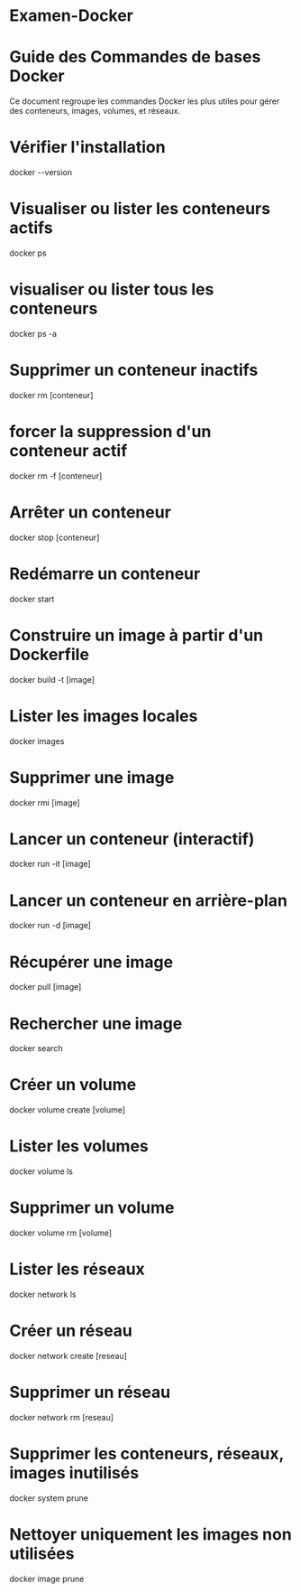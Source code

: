 # Examen-Docker
# Guide des Commandes de bases Docker

Ce document regroupe les commandes Docker les plus utiles pour gérer des conteneurs, images, volumes, et réseaux.

# Vérifier l'installation
docker --version

# Visualiser ou lister les conteneurs actifs
docker ps
 
# visualiser ou lister tous les conteneurs
docker ps -a

# Supprimer un conteneur inactifs
docker rm [conteneur]

# forcer la suppression d'un conteneur actif
docker rm -f [conteneur]

# Arrêter un conteneur
docker stop [conteneur]

# Redémarre un conteneur
docker start 

# Construire un image à partir d'un Dockerfile
docker build -t [image]

# Lister les images locales
docker images

# Supprimer une image
docker rmi [image]

# Lancer un conteneur (interactif)
docker run -it [image]

# Lancer un conteneur en arrière-plan
docker run -d [image]

# Récupérer une image 
docker pull [image]

# Rechercher une image 
docker search

# Créer un volume
docker volume create [volume]

# Lister les volumes
docker volume ls

# Supprimer un volume
docker volume rm [volume]

# Lister les réseaux
docker network ls

# Créer un réseau
docker network create [reseau]

# Supprimer un réseau
docker network rm [reseau]

# Supprimer les conteneurs, réseaux, images inutilisés
docker system prune

# Nettoyer uniquement les images non utilisées
docker image prune
